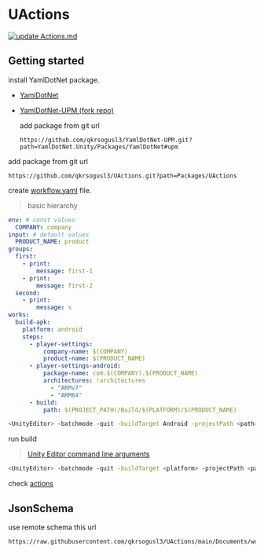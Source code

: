 UActions
===

[![update Actions.md](https://github.com/qkrsogusl3/UActions/actions/workflows/dotnet.yml/badge.svg?branch=main)](https://github.com/qkrsogusl3/UActions/actions/workflows/dotnet.yml)

Getting started
---

install YamlDotNet package.
- [YamlDotNet](https://github.com/aaubry/YamlDotNet)
- [YamlDotNet-UPM (fork repo)](https://github.com/qkrsogusl3/YamlDotNet-UPM)
    
    add package from git url
    ```
    https://github.com/qkrsogusl3/YamlDotNet-UPM.git?path=YamlDotNet.Unity/Packages/YamlDotNet#upm
    ```

add package from git url

```
https://github.com/qkrsogusl3/UActions.git?path=Packages/UActions
```

create [workflow.yaml](./workflow.yaml) file.

> basic hierarchy
```yaml
env: # const values 
  COMPANY: company
input: # default values
  PRODUCT_NAME: product
groups:
  first:
    - print:
        message: first-1
    - print:
        message: first-2
  second:
    - print:
        message: s
works:
  build-apk:
    platform: android
    steps:
      - player-settings:
          company-name: $(COMPANY)
          product-name: $(PRODUCT_NAME)
      - player-settings-android:
          package-name: com.$(COMPANY).$(PRODUCT_NAME)
          architectures: !architectures
            - "ARMv7"
            - "ARM64"
      - build:
          path: $(PROJECT_PATH)/Build/$(PLATFORM)/$(PRODUCT_NAME)
```

```bash
<UnityEditor> -batchmode -quit -buildTarget Android -projectPath <path> -executeMethod UActions.Bootstrap.Run -job build-apk
```

run build

> [Unity Editor command line arguments](https://docs.unity3d.com/Manual/EditorCommandLineArguments.html)

```bash
<UnityEditor> -batchmode -quit -buildTarget <platform> -projectPath <path> -executeMethod UActions.Bootstrap.Run -job <jobName>
```
    
check [actions](./Actions.md)

JsonSchema
---

use remote schema this url
```
https://raw.githubusercontent.com/qkrsogusl3/UActions/main/Documents/workflow_schema.json
```


